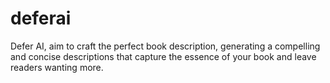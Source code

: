 # deferai
Defer AI,  aim to craft the perfect book description, generating a compelling and concise descriptions that capture the essence of your book and leave readers wanting more.
